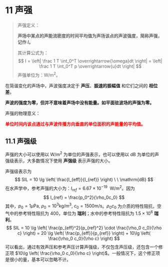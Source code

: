 # 11 声强

> 声强定义：
>
> **声场中某点的声能流密度的时间平均值为声场该点的声波强度，简称声强，记作 $I$。**
>
> 其计算公式为：
> $$
> I = \left| \frac 1 T \int_0^T \overrightarrow{\omega}dt \right| = \left| \frac 1 T \int_0^T p \overrightarrow{u}dt \right|
> $$
> 声强单位为：$\mathrm{W/m^2}$。

在简谐变化的声场中，声波强度决定于 **声压**、**振速的振幅值** 和它们之间的 **相位差**。

**声波的强度为零，但并不意味着声场中没有能量。如平面驻波场的声强为零。**

声强的物理意义：

<font color="red">**单位时间内该点通过与声波传播方向垂直的单位面积的声能量的平均值。**</font>



## 11.1 声强级

声强的大小可以使用以 $\mathrm{W/m^2}$ 为单位的声强表示，也可以使用以 $\mathrm{dB}$ 为单位的声强级表示，大多数情况下使用 **声强级** 表示声强的大小。

声强级表示为
$$
SIL = 10 \lg \left( \frac{I_{eff}}{I_{ref}} \right) \ \ \mathrm{dB}
$$
在水声学中，参考声强的大小为：$I_{ref} = 6.67 \times 10^{-19}\ \ \mathrm{W/m^2}$。因为
$$
I_{ref} = \frac{p_0^2}{\rho_0c_0}
$$
其中，$p_0 = 1 \mu\mathrm{Pa}, \ \rho_0 = 10^3 \mathrm{kg/m^3}, \ c_0 = 1500 \mathrm{m/s}$。$\rho_0 c_0$ 为介质的特性阻抗，空气中的参考特性阻抗为 $400$，单位为 **瑞利**；水中的参考特性阻抗为 $1.5 \times 10^6$ **瑞利**。
$$
SIL = 10 \lg \left( \frac{p_{eff}^2}{p_{ref}^2} \cdot \frac{\rho_0 c_0}{\rho c} \right) = 20 \lg \left(  \frac{p_{eff}}{p_{ref}} \right) + 10\lg \left( \frac{\rho_0 c_0}{\rho c} \right)
$$
可以看出，通过有效声压和参考声压计算声强级，不仅包含声压级，还包含一个修正项 $10\lg \left( \frac{\rho_0 c_0}{\rho c} \right)$。一般情况下，这个修正项是很小的量，基本可以忽略不计。